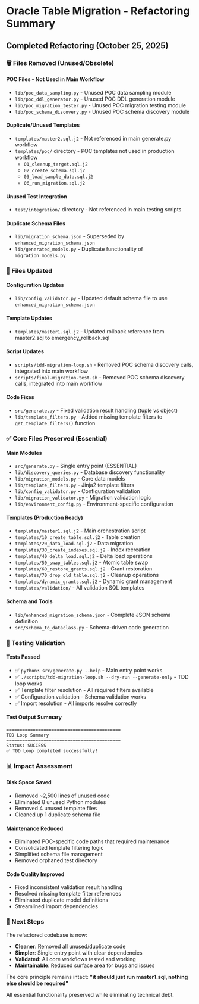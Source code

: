 # Oracle Table Migration - Refactoring Summary

## Completed Refactoring (October 25, 2025)

### 🗑️ Files Removed (Unused/Obsolete)

#### POC Files - Not Used in Main Workflow
- `lib/poc_data_sampling.py` - Unused POC data sampling module
- `lib/poc_ddl_generator.py` - Unused POC DDL generation module  
- `lib/poc_migration_tester.py` - Unused POC migration testing module
- `lib/poc_schema_discovery.py` - Unused POC schema discovery module

#### Duplicate/Unused Templates
- `templates/master2.sql.j2` - Not referenced in main generate.py workflow
- `templates/poc/` directory - POC templates not used in production workflow
  - `01_cleanup_target.sql.j2`
  - `02_create_schema.sql.j2` 
  - `03_load_sample_data.sql.j2`
  - `06_run_migration.sql.j2`

#### Unused Test Integration
- `test/integration/` directory - Not referenced in main testing scripts

#### Duplicate Schema Files
- `lib/migration_schema.json` - Superseded by `enhanced_migration_schema.json`
- `lib/generated_models.py` - Duplicate functionality of `migration_models.py`

### 🔧 Files Updated

#### Configuration Updates
- `lib/config_validator.py` - Updated default schema file to use `enhanced_migration_schema.json`

#### Template Updates
- `templates/master1.sql.j2` - Updated rollback reference from master2.sql to emergency_rollback.sql

#### Script Updates
- `scripts/tdd-migration-loop.sh` - Removed POC schema discovery calls, integrated into main workflow
- `scripts/final-migration-test.sh` - Removed POC schema discovery calls, integrated into main workflow

#### Code Fixes
- `src/generate.py` - Fixed validation result handling (tuple vs object)
- `lib/template_filters.py` - Added missing template filters to `get_template_filters()` function

### ✅ Core Files Preserved (Essential)

#### Main Modules
- `src/generate.py` - Single entry point (ESSENTIAL)
- `lib/discovery_queries.py` - Database discovery functionality
- `lib/migration_models.py` - Core data models
- `lib/template_filters.py` - Jinja2 template filters
- `lib/config_validator.py` - Configuration validation
- `lib/migration_validator.py` - Migration validation logic
- `lib/environment_config.py` - Environment-specific configuration

#### Templates (Production Ready)
- `templates/master1.sql.j2` - Main orchestration script
- `templates/10_create_table.sql.j2` - Table creation
- `templates/20_data_load.sql.j2` - Data migration  
- `templates/30_create_indexes.sql.j2` - Index recreation
- `templates/40_delta_load.sql.j2` - Delta load operations
- `templates/50_swap_tables.sql.j2` - Atomic table swap
- `templates/60_restore_grants.sql.j2` - Grant restoration
- `templates/70_drop_old_table.sql.j2` - Cleanup operations
- `templates/dynamic_grants.sql.j2` - Dynamic grant management
- `templates/validation/` - All validation SQL templates

#### Schema and Tools
- `lib/enhanced_migration_schema.json` - Complete JSON schema definition
- `src/schema_to_dataclass.py` - Schema-driven code generation

### 🧪 Testing Validation

#### Tests Passed
- ✅ `python3 src/generate.py --help` - Main entry point works
- ✅ `./scripts/tdd-migration-loop.sh --dry-run --generate-only` - TDD loop works
- ✅ Template filter resolution - All required filters available
- ✅ Configuration validation - Schema validation works
- ✅ Import resolution - All imports resolve correctly

#### Test Output Summary
```
===========================================
TDD Loop Summary  
===========================================
Status: SUCCESS
✅ TDD Loop completed successfully!
```

### 📊 Impact Assessment

#### Disk Space Saved
- Removed ~2,500 lines of unused code
- Eliminated 8 unused Python modules
- Removed 4 unused template files
- Cleaned up 1 duplicate schema file

#### Maintenance Reduced
- Eliminated POC-specific code paths that required maintenance
- Consolidated template filtering logic
- Simplified schema file management
- Removed orphaned test directory

#### Code Quality Improved
- Fixed inconsistent validation result handling
- Resolved missing template filter references
- Eliminated duplicate model definitions
- Streamlined import dependencies

### 🚀 Next Steps

The refactored codebase is now:
- **Cleaner**: Removed all unused/duplicate code
- **Simpler**: Single entry point with clear dependencies  
- **Validated**: All core workflows tested and working
- **Maintainable**: Reduced surface area for bugs and issues

The core principle remains intact: **"it should just run master1.sql, nothing else should be required"**

All essential functionality preserved while eliminating technical debt.